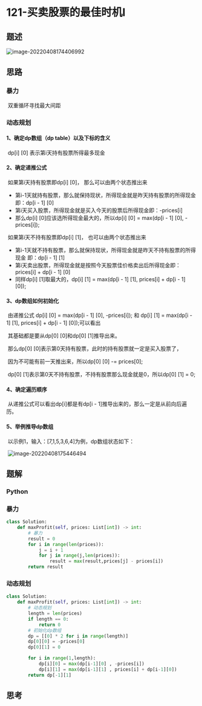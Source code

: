 # 121-买卖股票的最佳时机I

## 题述

![image-20220408174406992](https://happygoing.oss-cn-beijing.aliyuncs.com/img/image-20220408174406992.png)

## 思路

### 暴力

​	双重循环寻找最大间距

### 动态规划

#### 1、确定dp数组（dp table）以及下标的含义

​	dp[i] [0] 表示第i天持有股票所得最多现金

#### 2、确定递推公式

​	如果第i天持有股票即dp[i] [0]， 那么可以由两个状态推出来

- 第i-1天就持有股票，那么就保持现状，所得现金就是昨天持有股票的所得现金 即：dp[i - 1] [0]
- 第i天买入股票，所得现金就是买入今天的股票后所得现金即：-prices[i]
- 那么dp[i] [0]应该选所得现金最大的，所以dp[i] [0] = max(dp[i - 1] [0], -prices[i]);



​	如果第i天不持有股票即dp[i] [1]， 也可以由两个状态推出来

- 第i-1天就不持有股票，那么就保持现状，所得现金就是昨天不持有股票的所得现金 即：dp[i - 1] [1]
- 第i天卖出股票，所得现金就是按照今天股票佳价格卖出后所得现金即：prices[i] + dp[i - 1] [0]
- 同样dp[i] [1]取最大的，dp[i] [1] = max(dp[i - 1] [1], prices[i] + dp[i - 1] [0]);

#### 3、dp数组如何初始化

​	由递推公式 dp[i] [0] = max(dp[i - 1] [0], -prices[i]); 和 dp[i] [1] = max(dp[i - 1] [1], prices[i] + dp[i - 1] [0]);可以看出

​	其基础都是要从dp[0] [0]和dp[0] [1]推导出来。

​	那么dp[0] [0]表示第0天持有股票，此时的持有股票就一定是买入股票了，

​	因为不可能有前一天推出来，所以dp[0] [0] -= prices[0];

​	dp[0] [1]表示第0天不持有股票，不持有股票那么现金就是0，所以dp[0] [1] = 0;

#### 4、确定遍历顺序

​	从递推公式可以看出dp[i]都是有dp[i - 1]推导出来的，那么一定是从前向后遍历。

#### 5、举例推导dp数组

​	以示例1，输入：[7,1,5,3,6,4]为例，dp数组状态如下：

​	![image-20220408175446494](https://happygoing.oss-cn-beijing.aliyuncs.com/img/image-20220408175446494.png)

## 题解

### Python

### 暴力

```python
class Solution:
    def maxProfit(self, prices: List[int]) -> int:
        # 暴力
        result = 0
        for i in range(len(prices)):
            j = i + 1
            for j in range(j,len(prices)):
                result = max(result,prices[j] - prices[i])
        return result
```

### 动态规划

```python
class Solution:
    def maxProfit(self, prices: List[int]) -> int:
        # 动态规划
        length = len(prices)
        if length == 0:
            return 0
        # 初始化dp数组
        dp = [[0] * 2 for i in range(length)]
        dp[0][0] = -prices[0]
        dp[0][1] = 0

        for i in range(1,length):
            dp[i][0] = max(dp[i-1][0] , -prices[i])
            dp[i][1] = max(dp[i-1][1] , prices[i] + dp[i-1][0])
        return dp[-1][1]
```



## 思考

